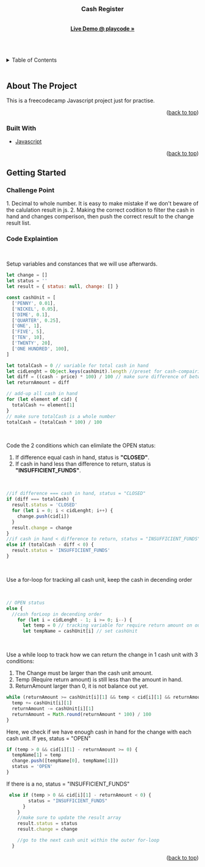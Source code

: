 <div id="top"></div>

<!-- PROJECT SHIELDS -->
<!--
*** I'm using markdown "reference style" links for readability.
*** Reference links are enclosed in brackets [ ] instead of parentheses ( ).
*** See the bottom of this document for the declaration of the reference variables
*** for contributors-url, forks-url, etc. This is an optional, concise syntax you may use.
*** https://www.markdownguide.org/basic-syntax/#reference-style-links
-->

<!-- PROJECT LOGO -->
<br />
<div align="center">

  </a>

<h3 align="center">Cash Register</h3>

  <p align="center">
    <br />
    <a href="https://playcode.io/1002604"><strong>Live Demo @ playcode »</strong></a><br/>
    <br />
    <br />
    <br />
  </p>
</div>

<!-- TABLE OF CONTENTS -->
<details>
  <summary>Table of Contents</summary>
  <ol>
    <li>
      <a href="#about-the-project">About The Project</a>
      <ul>
        <li><a href="#built-with">Built With</a></li>
      </ul>
    </li>
    <li>
      <a href="#getting-started">Getting Started</a>
      <ul>
       <li><a href="#challenge-point">Challenge Point</a></li>
      </ul>
        <li><a href="#code-explaintion">Code Explaintion</a></li>
      </ul>
    </li>
    </ol>
</details>
<br/>

<!-- ABOUT THE PROJECT -->

## About The Project

This is a freecodecamp Javascript project just for practise.

<p align="right">(<a href="#top">back to top</a>)</p>

### Built With

- [Javascript](https://www.javascript.com/)

<p align="right">(<a href="#top">back to top</a>)</p>

<!-- GETTING STARTED -->

## Getting Started

### Challenge Point

<p>
1. Decimal to whole number. It is easy to make mistake if we don't beware of the calulation result in js.
2. Making the correct codition to filter the cash in hand and changes comperison, then push the correct result to the change result list.
</p>

### Code Explaintion

<br/>
<p>
Setup variables and constances that we will use afterwards.
</p>

```javascript
let change = []
let status = ''
let result = { status: null, change: [] }

const cashUnit = [
  ['PENNY', 0.01],
  ['NICKEL', 0.05],
  ['DIME', 0.1],
  ['QUARTER', 0.25],
  ['ONE', 1],
  ['FIVE', 5],
  ['TEN', 10],
  ['TWENTY', 20],
  ['ONE HUNDRED', 100],
]

let totalCash = 0 // variable for total cash in hand
let cidLenght = Object.keys(cashUnit).length //preset for cash-compairing
let diff = ((cash - price) * 100) / 100 // make sure difference of between cash and price is a whole number
let returnAmount = diff

// add-up all cash in hand
for (let element of cid) {
  totalCash += element[1]
}
// make sure totalCash is a whole number
totalCash = (totalCash * 100) / 100
```

<br/>
<p>Code the 2 conditions which can elimilate the OPEN status:

1. If difference equal cash in hand, status is <b>"CLOSED"</b>.
2. If cash in hand less than difference to return, status is <b>"INSUFFICIENT_FUNDS"</b>.
</p>
   <br/>

```javascript
//if difference === cash in hand, status = "CLOSED"
if (diff === totalCash) {
  result.status = 'CLOSED'
  for (let i = 0; i < cidLenght; i++) {
    change.push(cid[i])
  }
  result.change = change
}
//if cash in hand < difference to return, status = "INSUFFICIENT_FUNDS"
else if (totalCash - diff < 0) {
  result.status = 'INSUFFICIENT_FUNDS'
}
```

<br/>
<p>Use a for-loop for tracking all cash unit, keep the cash in decending order</p>
<br/>

```javascript
// OPEN status
else {
  //cash forLoop in decending order
    for (let i = cidLenght - 1; i >= 0; i--) {
      let temp = 0 // tracking variable for require return amount on our side
      let tempName = cashUnit[i] // set cashUnit
```

<br/>
<p>Use a while loop to track how we can return the change in 1 cash unit with 3 conditions:

1. The Change must be larger than the cash unit amount.
2. Temp (Require return amount) is still less than the amount in hand.
3. ReturnAmount larger than 0, it is not balance out yet.
</p>

```javascript
while (returnAmount >= cashUnit[i][1] && temp < cid[i][1] && returnAmount > 0) {
  temp += cashUnit[i][1]
  returnAmount -= cashUnit[i][1]
  returnAmount = Math.round(returnAmount * 100) / 100
}
```

<p>Here, we check if we have enough cash in hand for the change with each cash unit.
If yes, status = "OPEN"
</p>

```javascript
if (temp > 0 && cid[i][1] - returnAmount >= 0) {
  tempName[1] = temp
  change.push([tempName[0], tempName[1]])
  status = 'OPEN'
}
```

If there is a no, status = "INSUFFICIENT_FUNDS"

```javascript
 else if (temp > 0 && cid[i][1] - returnAmount < 0) {
        status = "INSUFFICIENT_FUNDS"
      }
    }
    //make sure to update the result array
    result.status = status
    result.change = change

	//go to the next cash unit within the outer for-loop
  }

```

<p align="right">(<a href="#top">back to top</a>)</p>
